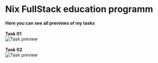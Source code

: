 # Nix FullStack education programm
**Here you can see all previews of my tasks** <br/>
<br/>
**Task 01**<br/>
![Task preview](https://iili.io/S0yAss.png)<br/>
<br/>
**Task 02**<br/>
![Task preview](https://iili.io/S0pSff.png)<br/>
